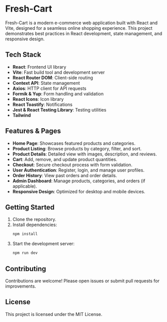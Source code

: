 # Fresh-Cart
Fresh-Cart is a modern e-commerce web application built with React and Vite, designed for a seamless online shopping experience. This project demonstrates best practices in React development, state management, and responsive design.

## Tech Stack

- **React**: Frontend UI library
- **Vite**: Fast build tool and development server
- **React Router DOM**: Client-side routing
- **Context API**: State management
- **Axios**: HTTP client for API requests
- **Formik & Yup**: Form handling and validation
- **React Icons**: Icon library
- **React Toastify**: Notifications
- **Jest & React Testing Library**: Testing utilities
- **Tailwind**

## Features & Pages

- **Home Page**: Showcases featured products and categories.
- **Product Listing**: Browse products by category, filter, and sort.
- **Product Details**: Detailed view with images, description, and reviews.
- **Cart**: Add, remove, and update product quantities.
- **Checkout**: Secure checkout process with form validation.
- **User Authentication**: Register, login, and manage user profiles.
- **Order History**: View past orders and order details.
- **Admin Dashboard**: Manage products, categories, and orders (if applicable).
- **Responsive Design**: Optimized for desktop and mobile devices.

## Getting Started

1. Clone the repository.
2. Install dependencies:
    ```bash
    npm install
    ```
3. Start the development server:
    ```bash
    npm run dev
    ```

## Contributing

Contributions are welcome! Please open issues or submit pull requests for improvements.

## License

This project is licensed under the MIT License.